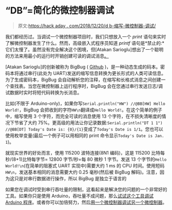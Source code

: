 # “DB”=简化的微控制器调试

> 原文:[https://hack aday . com/2018/12/20/d b-缩写-微控制器-调试/](https://hackaday.com/2018/12/20/db-abbreviated-microcontroller-debugging/)

我们都经历过。当调试一个微控制器项目时，我们只想放入一个 *print* 语句来实时了解微控制器发生了什么。然而，高级嵌入式程序员知道 *printf* 语句是*禁止的:*它们太慢了。虽然没有完全解决这个困境，但[Atakan Sarioglu]想出了一个聪明的方法来用最小的运行时开销创建可读的调试消息[。](http://www.atakansarioglu.com/how-to-debug-microcontroller-printf-tool-bigbug-event-debugger/)

[Atakan Sarioglu]的创新被称为 BigBug ( [Github](https://github.com/atakansarioglu/bigbug) )，是一种动态生成的码本。密码本将通过串行(此处为 UART)发送的缩写信息转换为更长形式的人类可读信息。为了生成密码本，BigBug 会自动解析您的注释，在缩写和长格式消息之间创建一个查找表。当您在微控制器上运行程序时，BigBug 会在您通过串行发送日志/调试数据时实时将短代码转换为长消息。

比如(不限于 Arduino-only)，如果你写`Serial.println("HW") //@BB[HW] Hello World!`，BigBug 会把收到的字符`HW\n`翻译成`Hello World!`。在这个简单的例子中，缩写使用 3 个字符，而完全可读的消息使用 13 个字符，在不损失清晰度的情况下节省了大约 75%。更高级的用法让你记录数据:`Serial.println("DT 1 1") //@BB[DT] Today's Date is: {0}/{1}`变成了`Today's Date is 1/1`。您也可以使用枚举变量(最后一个例子可以用相同的 print 命令显示`Today's Date is Jan. 1`)。

就现实世界的好处而言，使用 115200 波特连接(8N1 编码)，这是 115200 比特每秒/(8+1)比特每字节= 12800 字节/秒=每 80 微秒 1 字节。发送 13 个字节的`Hello World!\n`(在简单的阻塞式 UART 实现中)需要大约 1 ms 的 CPU 时间。使用短码`HW\n`，发送基本相同的消息需要大约 0.25 毫秒(然后被 BigBug 解码)。注意，因为这只是对串行数据进行操作，所以 BigBug 是独立于语言的

如果您在调试时受到串行吞吐量的限制，这看起来是解决您的问题的一个非常好的工具。如果你只是使用 Arduino，吞吐量不成问题，那么[试试这个工具调试 Arduino 程序](https://hackaday.com/2018/11/07/debugging-arduino-is-painful-this-can-help/)。或者你可以加倍努力，然后[用一个微控制器调试另一个微控制器](https://hackaday.com/2018/02/07/debugging-an-arduino-with-an-arduino/)。